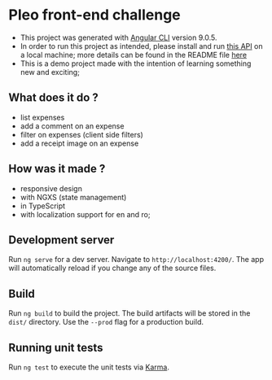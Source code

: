 # Pleo front-end challenge

- This project was generated with [Angular CLI](https://github.com/angular/angular-cli) version 9.0.5.
- In order to run this project as intended, please install and run [this API](https://github.com/sorinfratila/frontend-challenge) on a local machine; more details can be found in the README file [here](https://github.com/sorinfratila/frontend-challenge/blob/master/api/README.md)
- This is a demo project made with the intention of learning something new and exciting;

## What does it do ?

- list expenses
- add a comment on an expense
- filter on expenses (client side filters)
- add a receipt image on an expense

## How was it made ?

- responsive design
- with NGXS (state management)
- in TypeScript
- with localization support for en and ro;

## Development server

Run `ng serve` for a dev server. Navigate to `http://localhost:4200/`. The app will automatically reload if you change any of the source files.

## Build

Run `ng build` to build the project. The build artifacts will be stored in the `dist/` directory. Use the `--prod` flag for a production build.

## Running unit tests

Run `ng test` to execute the unit tests via [Karma](https://karma-runner.github.io).
